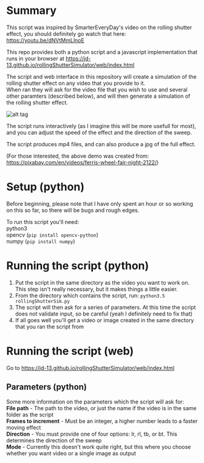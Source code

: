 # Summary
This script was inspired by SmarterEveryDay's video on the rolling shutter effect, you should definitely go watch that here: https://youtu.be/dNVtMmLlnoE  

This repo provides both a python script and a javascript implementation that runs in your browser at https://jd-13.github.io/rollingShutterSimulator/web/index.html

The script and web interface in this repository will create a simulation of the rolling shutter effect on any video that you provide to it.  
When ran they will ask for the video file that you wish to use and several other paramters (described below), and will then generate a simulation of the rolling shutter effect.  

![alt tag](http://i.giphy.com/fTEyMzDF00uGY.gif)  

The script runs interactively (as I imagine this will be more usefull for most), and you can adjust the speed of the effect and the direction of the sweep.  

The script produces mp4 files, and can also produce a jpg of the full effect.  

(For those interested, the above demo was created from: https://pixabay.com/en/videos/ferris-wheel-fair-night-2122/)  

# Setup (python)
Before beginning, please note that I have only spent an hour or so working on this so far, so there will be bugs and rough edges.  

To run this script you'll need:  
python3  
opencv (`pip install opencv-python`)  
numpy (`pip install numpy`)  

# Running the script (python)
1. Put the script in the same directory as the video you want to work on. This step isn't really necessary, but it makes things a little easier.  
2. From the directory which contains the script, run: `python3.5 rollingShutterSim.py`  
3. The script will then ask for a series of parameters. At this time the script does not validate input, so be careful (yeah I definitely need to fix that)  
4. If all goes well you'll get a video or image created in the same directory that you ran the script from  

# Running the script (web)
Go to https://jd-13.github.io/rollingShutterSimulator/web/index.html

## Parameters (python)
Some more information on the parameters which the script will ask for:  
**File path** - The path to the video, or just the name if the video is in the same folder as the script  
**Frames to increment** - Must be an integer, a higher number leads to a faster moving effect  
**Direction** - You must provide one of four options: lr, rl, tb, or bt. This determines the direction of the sweep  
**Mode** - Currently this doesn't work quite right, but this where you choose whether you want video or a single image as output  

